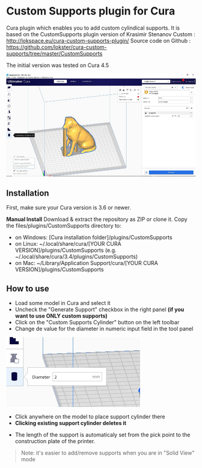 # Custom Supports plugin for Cura

Cura plugin which enables you to add custom cylindical supports. It is based on the CustomSupports plugin version of Krasimir Stenanov Custom : http://lokspace.eu/cura-custom-supports-plugin/
Source code on Github : https://github.com/lokster/cura-custom-supports/tree/master/CustomSupports

The initial version was tested on Cura 4.5

![View plugin](./images/plugin.jpg)


Installation
----
First, make sure your Cura version is 3.6 or newer. 

**Manual Install**
Download & extract the repository as ZIP or clone it. Copy the files/plugins/CustomSupports directory to:
- on Windows: [Cura installation folder]/plugins/CustomSupports
- on Linux: ~/.local/share/cura/[YOUR CURA VERSION]/plugins/CustomSupports (e.g. ~/.local/share/cura/3.4/plugins/CustomSupports)
- on Mac: ~/Library/Application Support/cura/[YOUR CURA VERSION]/plugins/CustomSupports

How to use
----
- Load some model in Cura and select it
- Uncheck the "Generate Support" checkbox in the right panel **(if you want to use ONLY custom supports)**
- Click on the "Custom Supports Cylinder" button on the left toolbar
- Change de value for the diameter in numeric input field in the tool panel


![Numeric input field in the tool panel](./images/diameter.jpg)



- Click anywhere on the model to place support cylinder there
- **Clicking existing support cylinder deletes it**

* The length of the support is automaticaly set from the pick point to the construction plate of the printer.

>Note: it's easier to add/remove supports when you are in "Solid View" mode
	
